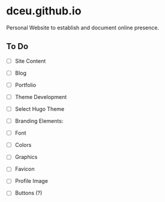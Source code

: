 # dceu.github.io
Personal Website to establish and document online presence.

## To Do
-[ ] Site Content 
-	[ ] Blog
-	[ ] Portfolio
	
-[ ] Theme Development
-  [ ] Select Hugo Theme
-  [ ] Branding Elements:
-  [ ] Font
-  [ ] Colors
-  [ ] Graphics
-  [ ] Favicon
-  [ ] Profile Image
-  [ ] Buttons (?)

